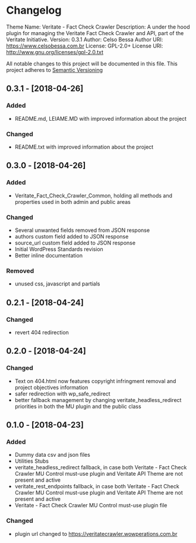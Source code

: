 # Changelog
Theme Name:  Veritate - Fact Check Crawler
Description: A under the hood plugin for managing the Veritate Fact Check Crawler and API, part of the Veritate Initiative.
Version:     0.3.1
Author:      Celso Bessa
Author URI:  https://www.celsobessa.com.br
License:     GPL-2.0+
License URI: http://www.gnu.org/licenses/gpl-2.0.txt

All notable changes to this project will be documented in this file.
This project adheres to [Semantic Versioning](http://semver.org/)

## 0.3.1 - [2018-04-26]

### Added
- README.md, LEIAME.MD with improved information about the project

### Changed
- README.txt with improved information about the project

## 0.3.0 - [2018-04-26]

### Added
- Veritate_Fact_Check_Crawler_Common, holding all methods and properties used in both admin and public areas

### Changed
- Several unwanted fields removed from JSON response
- authors custom field added to JSON response
- source_url custom field added to JSON response
- Initial WordPress Standards revision
- Better inline documentation

### Removed
- unused css, javascript and partials

## 0.2.1 - [2018-04-24]

### Changed
- revert 404 redirection

## 0.2.0 - [2018-04-24]

### Changed
- Text on 404.html now features copyright infringment removal and project objectives information
- safer redirection with wp_safe_redirect
- better fallback management by changing veritate_headless_redirect priorities in both the MU plugin and the public class

## 0.1.0 - [2018-04-23]

### Added
- Dummy data csv and json files
- Utilities Stubs
- veritate_headless_redirect fallback, in case both Veritate - Fact Check Crawler MU Control
	must-use plugin and Veritate API Theme are not present and active
- veritate_rest_endpoints fallback, in case both Veritate - Fact Check Crawler MU Control
	must-use plugin and Veritate API Theme are not present and active
- Veritate - Fact Check Crawler MU Control must-use plugin file


### Changed
- plugin url changed to https://veritatecrawler.wowperations.com.br
